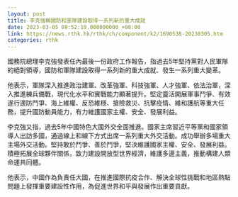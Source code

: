 ```yaml
---
layout: post
title: 李克強稱國防和軍隊建設取得一系列新的重大成就
date: 2023-03-05 09:52:19.000000000 +08:00
link: https://news.rthk.hk/rthk/ch/component/k2/1690538-20230305.htm
categories: rthk
---
```


國務院總理李克強發表任內最後一份政府工作報告，指過去5年堅持黨對人民軍隊的絕對領導，國防和軍隊建設取得一系列新的重大成就、發生一系列重大變革。

他表示，軍隊深入推進政治建軍、改革強軍、科技強軍、人才強軍、依法治軍，深入推進練兵備戰，現代化水平和實戰能力顯著提升。堅定靈活開展軍事鬥爭、有效遂行邊防鬥爭、海上維權、反恐維穩、搶險救災、抗擊疫情、維和護航等重大任務，提升國防動員能力，有力維護國家主權、安全、發展利益。

李克強又指，過去5年中國特色大國外交全面推進。國家主席習近平等黨和國家領導人出訪多國，通過線上和線下方式出席一系列重大外交活動。成功舉辦多場重大主場外交活動。堅持敢於鬥爭、善於鬥爭，堅決維護國家主權、安全、發展利益。積極拓展全球夥伴關係，致力建設開放型世界經濟，維護多邊主義，推動構建人類命運共同體。

他表示，中國作為負責任大國，在推進國際抗疫合作、解決全球性挑戰和地區熱點問題上發揮重要建設性作用，為促進世界和平與發展作出重要貢獻。
